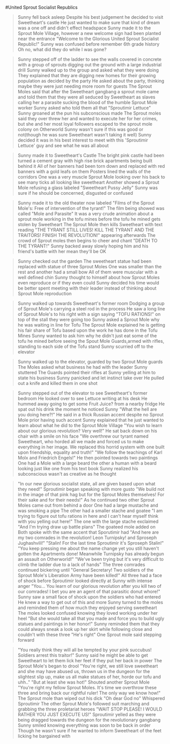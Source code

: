 #United Sprout Socialist Republics
>Sunny fell back asleep 
>Despite his best judgement he decided to visit Sweetheart's castle
>He just wanted to make sure that kind of dream was a one off and didn't effect headspace
>Sunny made it to the Sprout Mole Village, however a new welcome sign had been planted near the entrance
>"Welcome to the Glorious United Sprout Socialist Republic!"
>Sunny was confused before remember 6th grade history
>Oh no, what did they do while I was gone?

>Sunny stepped off of the ladder to see the walls covered in concrete with a group of sprouts digging out the ground with a large industrial drill
>Sunny walked up to the group and asked what they were doing
>They explained that they are digging new homes for their growing population as decided by the party
>He asked about the party, thinking maybe they were just needing more room for guests
>The Sprout Moles said that after the Sweetheart gangbang a sprout mole came and told them that they were all seduced by Sweetheart as slaves calling her a parasite sucking the blood of the humble Sprout Mole worker
>Sunny asked who told them all that
>"Sproutimir Lettuce"
>Sunny groaned at the pun his subconscious made
>The Sprout moles said they over threw her and wanted to execute her for her crimes, but she and her most loyal followers escaped to the sprout mole colony on Otherworld
>Sunny wasn't sure if this was good or not(though he was sure Sweetheart wasn't taking it well)
>Sunny decided it was in his best interest to meet with this 'Sproutimir Lettuce' guy and see what he was all about

>Sunny made it to Sweetheart's Castle
>The bright pink castle had been turned a cement gray with high rise brick apartments being built behind it
>All of her banners had been torn down and replaced with red banners with a gold leafs on them
>Posters lined the walls of the corridors
>One was a very muscle Sprout Mole looking over his back to see many ticks all looking like sweetheart
>Another showed a Sprout Mole refusing a glass labeled "Sweetheart Pussy Jelly"
>Sunny was sure if he should be concerned, disgusted or confused

>Sunny made it to the old theater now labeled "Films of the Sprout Mole's: Free of intervention of the tyrant!"
>The film being showed was called "Mole and Parasite"
>It was a very crude animation about a sprout mole working in the tofu mines before the tofu he mined gets stolen by Sweetheart
>The Sprout Mole then kills Sweetheart with text reading "THE TYRANT STILL LIVES! KILL THE TYRANT AND THE TRAITORS! FINISH THE REVOLUTION!" appearing afterwards
>The crowd of Sprout moles then begins to cheer and chant "DEATH TO THE TYRANT!"
>Sunny backed away slowly hoping him and his friend's battle with her mean they'll be OK

>Sunny checked out the garden 
>The sweetheart statue had been replaced with statue of three Sprout Moles
>One was smaller than the rest and another had a small bow
>All of them were muscular with a well defined chin
>Sunny thought to himself about how Sprout Moles even reproduce or if they even could
>Sunny decided his time would be better spent meeting with their leader instead of thinking about Sprout Mole reproduction

>Sunny walked up towards Sweetheart's former room
>Dodging a group of Sprout Mole's carrying a steel rod in the process 
>He saw a long line of Sprout Mole's to his right with a sign saying "TOFU RATIONS!" on top of the stall they were going too
>Sunny asked a Sprout Mole why he was waiting in line for Tofu
>The Sprout Mole explained he is getting his fair share of Tofu based upon the work he has done in the Tofu Mines
>Sunny wanted to ask him why he didn't just eat some of the tofu he mined before seeing the Spout Mole Guards,armed with rifles, standing to each side of the Tofu stand
>Sunny scurried off to the elevator

>Sunny walked up to the elevator, guarded by two Sprout Mole guards 
>The Moles asked what business he had with the leader
>Sunny stuttered
>The Guards pointed their rifles at Sunny yelling at him to state his business
>Sunny panicked and let instinct take over
>He pulled out a knife and killed them in one shot

>Sunny stepped out of the elevator to see Sweetheart's former bedroom
>He looked over to see Lettuce writing at his desk
>He hummed away going to get some Fruit Juice? from a nearby fridge
>He spat out his drink the moment he noticed Sunny
>"What the hell are you doing here?!" He said in a thick Russian accent despite no Sprout Mole prior having such accent
>Sunny explained that he just wanted to learn about what he did to the Sprout Mole Village
>"You wish to learn about our glorious revolution? Very well!"
>He sat back down on his chair with a smile on his face
>"We overthrew our tyrant named Sweetheart, who horded all we made and forced us to make everything in her image. We replaced this horrid system with one built upon friendship, equality and truth!"
>"We follow the teachings of Karl Molx and Friedrich Engels!"
>He then pointed towards two paintings
>One had a Mole with a large beard the other a human with a beard looking just like one from his text book
>Sunny realized his subconscious wasn't as creative as he thought

>"In our new glorious socialist state, all are given based upon what they need!"
>Sproutimir began speaking with more gusto 
>"We build not in the image of that pink hag but for the Sprout Moles themselves! For their sake and for their needs!"
>As he continued two other Sprout Moles came out from behind a door 
>One had a large mustache and was smoking a pipe
>The other had a smaller stache and goatee
>"I am trying to figure out tofu rations in here and I can't hear myself think with you yelling out here!" The one with the large stache exclaimed
>"And I'm trying draw up battle plans" The goateed mole added on
>Both spoke with the same accent that Sporutimir had
>"And here are my two comrades in the revolution! Leon Turnipsky! and Sproseph Jughashvili!"
>"Stalin! For the last time Sproutimir it's Sproseph Stalin!"
>"You keep pressing me about the name change yet you still haven't gotten the Apartments done! Meanwhile Turnipsky has already begun an assault on Otherworld!"
>"We've been trying but it's very difficult to climb the ladder due to a lack of hands"
>The three comrades continued bickering until 
>"General Secretary! Two soldiers of the Sprout Mole's Liberation Army have been killed!"
>All three had a face of shock before Sproutimir looked directly at Sunny with intense anger 
>"You... You learn of our glorious revolution after you kill two of our comrades! I bet you are an agent of that parasitic donut whore!"
>Sunny saw a small face of shock upon the soldiers who had entered
>He knew a way to get out of this and more
>Sunny turned to the moles and reminded them of how much they enjoyed serving sweetheart
>The moles looked confused knowing they loved working under her heel
>"But she would take all that you made and force you to build ugly statues and paintings in her honor!"
>Sunny reminded them that they could always sneak a look up her skirt while following close and couldn't with these three
>"He's right" One Sprout mole said stepping forward

>"You really think they will all be tempted by your pink succubus! Soldiers arrest this traitor!"
>Sunny said he might be able to get Sweetheart to let them lick her feet if they put her back in power
>The Sprout Mole's began to drool
>"You're right, we still love sweetheart and she may have abused us, thrown us in the dungeon for the slightest slip up, make us all make statues of her, horde our tofu and uhh.."
>"But at least she was hot!" Shouted another Sprout Mole
>"You're right my fellow Sprout Moles. It's time we overthrow these three and bring back our rightful ruler! The only way we know how!"
>The Sprout mole than wiped out his dick
>"Oh dear God no" Whispered Sproutimir
>The other Sprout Mole's followed suit marching and grabbing the three proletariat heroes 
>"WAIT STOP PLEASE! I WOULD RATHER YOU JUST EXECUTE US!" Sproutimir yelled as they were being dragged towards the dungeon for the revolutionary gangbang
>Sunny smiled knowing everything was soon to be back in order
>Though he wasn't sure if he wanted to inform Sweetheart of the feet licking he bargained with
